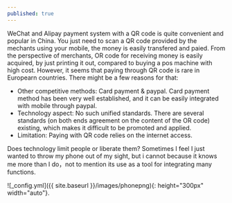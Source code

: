 ```yaml
---
published: true
---
```


WeChat and Alipay payment system with a QR code is quite convenient and popular in China. You just need to scan a QR code provided by the mechants using your mobile, the money is easily transfered and paied. From the perspective of merchants, OR code for receiving money is easily acquired, by just printing it out, compared to buying a pos machine with high cost. However, it seems that paying through QR code is rare in Europearn countries. There might be a few reasons for that:

- Other competitive methods: Card payment & paypal. Card payment method has been very well established, and it can be easily integrated with mobile through paypal. 
- Technology aspect: No such unified standards. There are several standards (on both ends agreement on the content of the OR code) existing, which makes it difficult to be promoted and applied.
- Limitation: Paying with QR code relies on the internet access. 

Does technology limit people or liberate them? Sometimes I feel I just wanted to throw my phone out of my sight, but i cannot because it knows me more than I do，not to mention its use as a tool for integrating many functions.

![_config.yml]({{ site.baseurl }}/images/phonepng){: height="300px" width="auto"}.
